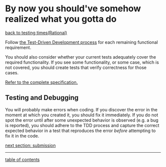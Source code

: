 # By now you should've somehow realized what you gotta do
[back to testing times(Rational)](test_times.md)

Follow [the Test-Driven Development process](tdd_process.md) for each remaining functional requirement.

You should also consider whether your current tests adequately cover the required functionality.  If you see some functionality, or some case, which is not covered, you should create tests that verify correctness for those cases.

[Refer to the complete specification.](client_complete_specification.md)

## Testing and Debugging

You will probably make errors when coding.  If you discover the error in the moment at which you created it, you should fix it immediately.  If you do not spot the error until after some unexpected behavior is observed (e.g. a bug is reported), you should adhere to the TDD process and capture the correct expected behavior in a test that reproduces the error *before* attempting to fix it in the code.

[next section: submission](submission.md)

<hr>

[table of contents](toc.md)